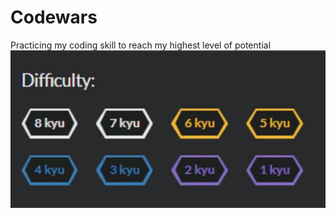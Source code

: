 # Codewars
Practicing my coding skill to reach my highest level of potential 
<img src = "code.jpeg">
